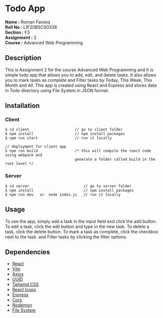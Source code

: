 # Todo App

**Name :** Roman Farooq  
**Roll No :** L1F20BSCS0338  
**Section :** F3  
**Assignment :** 2  
**Course :** Advanced Web Programming


## Description

This is Assignment 2 for the course Advanced Web Programming and It is simple todo app that allows you to add, edit, and delete tasks. It also allows you to mark tasks as complete and Filter tasks by Today, This Week, This Month and All. This app is created using React and Express and stores data in Todo directory using File System in JSON format.

## Installation

### Client
```terminal
$ cd client                     // go to client folder
$ npm install                   // npm install packages
$ npm run start                 // run it locally

// deployment for client app
$ npm run build                 /* this will compile the react code using webpack and 
                                generate a folder called build in the root level */
```

### Server
```terminal
$ cd server                         // go to server folder
$ npm install                       // npm install packages
$ npm run dev   or  node index.js   // run it locally
```

## Usage

To use the app, simply add a task in the input field and click the add button. To edit a task, click the edit button and type in the new task. To delete a task, click the delete button. To mark a task as complete, click the checkbox next to the task. and Filter tasks by clicking the filter options.

## Dependencies
- [React](https://reactjs.org/)
- [Vite](https://vitejs.dev/)
- [Axios](https://axios-http.com/)
- [UUID](https://www.npmjs.com/package/uuid)
- [Tailwind CSS](https://tailwindcss.com/)
- [React Icons](https://react-icons.github.io/react-icons/)
- [Express](https://expressjs.com/)
- [Cors](https://www.npmjs.com/package/cors)
- [Nodemon](https://nodemon.io/)
- [File System](https://nodejs.org/api/fs.html)